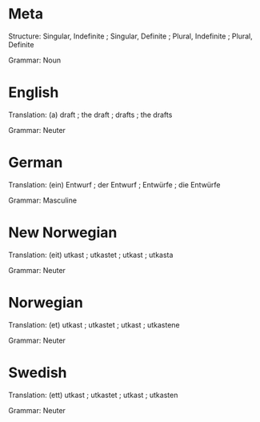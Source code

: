 Meta
====

Structure: Singular, Indefinite ; Singular, Definite ; Plural, Indefinite ; Plural, Definite

Grammar:   Noun



English
=======

Translation: (a) draft ; the draft ; drafts ; the drafts

Grammar:     Neuter



German
======

Translation: (ein) Entwurf ; der Entwurf ; Entwürfe ; die Entwürfe

Grammar:     Masculine



New Norwegian
=============

Translation: (eit) utkast ; utkastet ; utkast ; utkasta

Grammar:     Neuter



Norwegian
=========

Translation: (et) utkast ; utkastet ; utkast ; utkastene

Grammar:     Neuter



Swedish
=======

Translation: (ett) utkast ; utkastet ; utkast ; utkasten

Grammar:     Neuter
